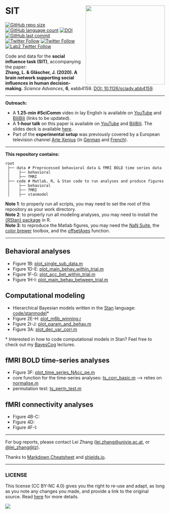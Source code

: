 # SIT <img src="https://github.com/lei-zhang/SIT/raw/master/network_demo.jpg" align="right" width="250px">

[![GitHub repo size](https://img.shields.io/github/repo-size/lei-zhang/SIT?color=brightgreen&logo=github)](https://github.com/lei-zhang/SIT)
[![GitHub language count](https://img.shields.io/github/languages/count/lei-zhang/SIT?color=brightgreen&logo=github)](https://github.com/lei-zhang/SIT)
[![DOI](https://img.shields.io/badge/DOI-10.1126%2Fsciadv.abb4159-informational)](https://advances.sciencemag.org/content/6/34/eabb4159)
[![GitHub last commit](https://img.shields.io/github/last-commit/lei-zhang/SIT?color=orange&logo=github)](https://github.com/lei-zhang/SIT)<br />
[![Twitter Follow](https://img.shields.io/twitter/follow/lei_zhang_lz?label=%40lei_zhang_lz)](https://twitter.com/lei_zhang_lz)
[![Twitter Follow](https://img.shields.io/twitter/follow/SysNeuroHamburg?label=%40SysNeuroHamburg)](https://twitter.com/SysNeuroHamburg)
[![Lab2 Twitter Follow](https://img.shields.io/twitter/follow/ScanUnit?label=%40ScanUnit)](https://twitter.com/ScanUnit)

Code and data for the **social influence task (SIT)**, accompanying the paper: <br />
**Zhang, L. & Gläscher, J. (2020). A brain network supporting social influences in human decision-making.** *Science Advances*, **6**, eabb4159. [DOI: 10.1126/sciadv.abb4159](https://advances.sciencemag.org/content/6/34/eabb4159).
___

**Outreach:**
* A **1.25-min #SciComm** video in lay English is available on [YouTube]() and [BiliBili]() (links to be updated).
* A **1-hour talk** on this paper is available on [YouTube](https://youtu.be/PQe9bv07Qmc) and [BiliBili](https://www.bilibili.com/video/BV15K411n7eN/). The slides deck is available [here](presentation_zhang_gläscher_2020.pdf).
* Part of the **experimental setup** was previously covered by a European television channel [Arte Xenius](https://www.arte.tv/en/videos/RC-014038/xenius/) (in [German](https://www.youtube.com/watch?v=xWvLVdg3CeE#t=05m04s) and [French](https://www.youtube.com/watch?v=M-VEvlWEMJc#t=05m43s)).
___

**This repository contains:**
```
root
 ├── data # Preprocessed behavioral data & fMRI BOLD time series data
 │    ├── behavioral
 │    ├── fMRI
 ├── code # Matlab, R, & Stan code to run analyses and produce figures
 │    ├── behavioral
 │    ├── fMRI
 │    ├── stanmodel
```

**Note 1**: to properly run all scripts, you may need to set the root of this repository as your work directory. <br />
**Note 2**: to properly run all modeling analyses, you may need to install the [{RStan} package](https://mc-stan.org/users/interfaces/rstan.html) in R. <br />
**Note 3**: to reproduce the Matlab figures, you may need the [NaN Suite](https://www.mathworks.com/matlabcentral/fileexchange/6837-nan-suite), the [color brewer](https://www.mathworks.com/matlabcentral/fileexchange/34087-cbrewer-colorbrewer-schemes-for-matlab) toolbox, and the [offsetAxes](https://github.com/anne-urai/Tools/blob/master/plotting/offsetAxes.m) function. 
___

## Behavioral analyses
* Figure 1B: [plot_single_sub_data.m](code/behavioral/plot_single_sub_data.m)
* Figure 1D-E: [plot_main_behav_within_trial.m](code/behavioral/plot_main_behav_within_trial.m)
* Figure 1F-G: [plot_acc_bet_within_trial.m](code/behavioral/plot_acc_bet_within_trial.m)
* Figure 1H-I: [plot_main_behav_between_trial.m](code/behavioral/plot_main_behav_between_trial.m)

## Computational modeling
* Hierarchical Bayesian models written in the [Stan](https://mc-stan.org/) language: [code/stanmodel](code/stanmodel)\*
* Figure 2E-H: [plot_m6b_winning.r](code/behavioral/plot_m6b_winning.r)
* Figure 2I-J: [plot_param_and_behav.m](code/behavioral/plot_param_and_behav.m)
* Figure 3A: [plot_dec_var_corr.m](code/behavioral/plot_dec_var_corr.m)

\* Interested in how to code computational models in Stan? Feel free to check out my [BayesCog](https://github.com/lei-zhang/BayesCog_Wien) lectures.

## fMRI BOLD time-series analyses
* Figure 3F: [plot_time_series_NAcc_pe.m](code/fMRI/plot_time_series_NAcc_pe.m)
* core function for the time-series analyses: [ts_corr_basic.m](code/fMRI/ts_corr_basic.m) --> relies on [normalise.m](code/normalise.m)
* permutation test: [ts_perm_test.m](code/fMRI/ts_perm_test.m)

## fMRI connectivity analyses
* Figure 4B-C:
* Figure 4D:
* Figure 4F-I:

___

For bug reports, please contact Lei Zhang ([lei.zhang@univie.ac.at](mailto:lei.zhang@univie.ac.at), or [@lei_zhang@lz](https://twitter.com/lei_zhang_lz)).

Thanks to [Markdown Cheatsheet](https://github.com/adam-p/markdown-here/wiki/Markdown-Cheatsheet) and [shields.io](https://shields.io/).

___

### LICENSE

This license (CC BY-NC 4.0) gives you the right to re-use and adapt, as long as you note any changes you made, and provide a link to the original source. Read [here](https://creativecommons.org/licenses/by-nc/4.0/) for more details. 

![](https://upload.wikimedia.org/wikipedia/commons/9/99/Cc-by-nc_icon.svg)
